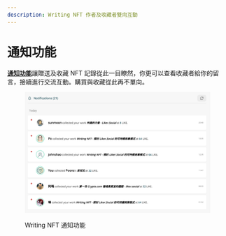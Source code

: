 ```yaml
---
description: Writing NFT 作者及收藏者雙向互動
---
```


# 通知功能

[**通知功能**](https://liker.land/notifications)讓贈送及收藏 NFT 記錄從此一目瞭然，你更可以查看收藏者給你的留言，接續進行交流互動。購買與收藏從此再不單向。

<figure><img src="../../.gitbook/assets/notifications.png" alt=""><figcaption><p>Writing NFT 通知功能</p></figcaption></figure>
